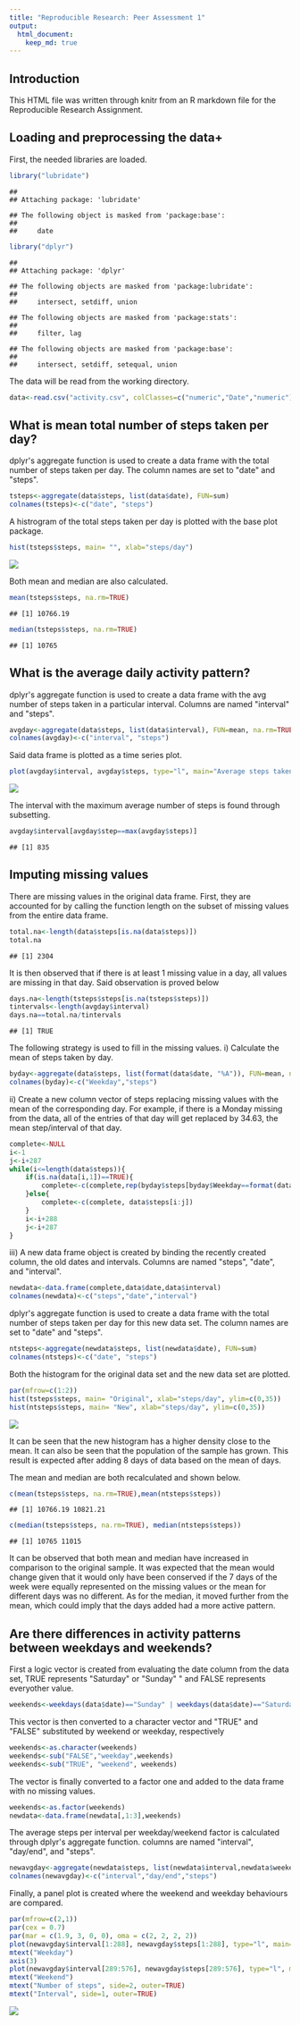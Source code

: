 ```yaml
---
title: "Reproducible Research: Peer Assessment 1"
output: 
  html_document:
    keep_md: true
---
```

## Introduction
This HTML file was written through knitr from an R markdown file for the
Reproducible Research Assignment.


## Loading and preprocessing the data+
First, the needed libraries are loaded.


```r
library("lubridate")
```

```
## 
## Attaching package: 'lubridate'
```

```
## The following object is masked from 'package:base':
## 
##     date
```

```r
library("dplyr")
```

```
## 
## Attaching package: 'dplyr'
```

```
## The following objects are masked from 'package:lubridate':
## 
##     intersect, setdiff, union
```

```
## The following objects are masked from 'package:stats':
## 
##     filter, lag
```

```
## The following objects are masked from 'package:base':
## 
##     intersect, setdiff, setequal, union
```

The data will be read from the working directory.

```r
data<-read.csv("activity.csv", colClasses=c("numeric","Date","numeric"))
```
## What is mean total number of steps taken per day?

dplyr's aggregate function is used to create a data frame with the total number
of steps taken per day. The column names are set to "date" and "steps".

```r
tsteps<-aggregate(data$steps, list(data$date), FUN=sum)
colnames(tsteps)<-c("date", "steps")
```
A histrogram of the total steps taken per day is plotted with the base plot package.

```r
hist(tsteps$steps, main= "", xlab="steps/day")
```

![](PA1_template_files/figure-html/unnamed-chunk-4-1.png)<!-- -->





Both mean and median are also calculated.

```r
mean(tsteps$steps, na.rm=TRUE)
```

```
## [1] 10766.19
```

```r
median(tsteps$steps, na.rm=TRUE)
```

```
## [1] 10765
```
## What is the average daily activity pattern?
dplyr's aggregate function is used to create a data frame with the avg number of
steps taken in a particular interval. Columns are named "interval" and "steps".


```r
avgday<-aggregate(data$steps, list(data$interval), FUN=mean, na.rm=TRUE)
colnames(avgday)<-c("interval", "steps")
```
Said data frame is plotted as a time series plot.


```r
plot(avgday$interval, avgday$steps, type="l", main="Average steps taken, across all days", xlab= "5 minute interval", ylab="average steps")
```

![](PA1_template_files/figure-html/unnamed-chunk-7-1.png)<!-- -->





The interval with the maximum average number of steps is found through subsetting.

```r
avgday$interval[avgday$step==max(avgday$steps)]
```

```
## [1] 835
```

## Imputing missing values

There are missing values in the original data frame.
First, they are accounted for by calling the function length on the subset of 
missing values from the entire data frame.

```r
total.na<-length(data$steps[is.na(data$steps)])
total.na
```

```
## [1] 2304
```

It is then observed that if there is at least 1 missing value in a day, all values
are missing in that day. Said observation is proved below

```r
days.na<-length(tsteps$steps[is.na(tsteps$steps)])
tintervals<-length(avgday$interval)
days.na==total.na/tintervals
```

```
## [1] TRUE
```
The following strategy is used to fill in the missing values.
i) Calculate the mean of steps taken by day.

```r
byday<-aggregate(data$steps, list(format(data$date, "%A")), FUN=mean, na.rm=TRUE)
colnames(byday)<-c("Weekday","steps")
```
ii) Create a new column vector of steps replacing missing values with the mean
of the corresponding day. For example, if there is a Monday missing from the data,
all of the entries of that day will get replaced by 34.63, the mean step/interval
of that day.

```r
complete<-NULL
i<-1
j<-i+287
while(i<=length(data$steps)){
    if(is.na(data[i,1])==TRUE){
        complete<-c(complete,rep(byday$steps[byday$Weekday==format(data$date[i], "%A")],288))
    }else{
        complete<-c(complete, data$steps[i:j])
    }
    i<-i+288
    j<-i+287
}
```
iii) A new data frame object is created by binding the recently created column,
the old dates and intervals. Columns are named "steps", "date", and "interval".


```r
newdata<-data.frame(complete,data$date,data$interval)
colnames(newdata)<-c("steps","date","interval")
```

dplyr's aggregate function is used to create a data frame with the total number
of steps taken per day for this new data set. The column names are set to "date" and "steps".

```r
ntsteps<-aggregate(newdata$steps, list(newdata$date), FUN=sum)
colnames(ntsteps)<-c("date", "steps")
```

Both the histogram for the original data set and the new data set are plotted.

```r
par(mfrow=c(1:2))
hist(tsteps$steps, main= "Original", xlab="steps/day", ylim=c(0,35))
hist(ntsteps$steps, main= "New", xlab="steps/day", ylim=c(0,35))
```

![](PA1_template_files/figure-html/unnamed-chunk-15-1.png)<!-- -->





It can be seen that the new histogram has a higher density close to the mean.
It can also be seen that the population of the sample has grown.
This result is expected after adding 8 days of data based on the mean of days.




The mean and median are both recalculated and shown below.

```r
c(mean(tsteps$steps, na.rm=TRUE),mean(ntsteps$steps))
```

```
## [1] 10766.19 10821.21
```

```r
c(median(tsteps$steps, na.rm=TRUE), median(ntsteps$steps))
```

```
## [1] 10765 11015
```

It can be observed that both mean and median have increased in comparison to the
original sample.
It was expected that the mean would change given that it would only have been conserved
if the 7 days of the week were equally represented on the missing values or the mean for different days was no different.
As for the median, it moved further from the mean, which could imply that the days added had a more active pattern.

## Are there differences in activity patterns between weekdays and weekends?
First a logic vector is created from evaluating the date column from the data set, TRUE represents "Saturday" or "Sunday" " and FALSE represents everyother value.

```r
weekends<-weekdays(data$date)=="Sunday" | weekdays(data$date)=="Saturday"
```
This vector is then converted to a character vector and "TRUE" and  "FALSE" substituted by weekend or weekday, respectively

```r
weekends<-as.character(weekends)
weekends<-sub("FALSE","weekday",weekends)
weekends<-sub("TRUE", "weekend", weekends)
```
The vector is finally converted to a factor one and added to the data frame with no missing values.

```r
weekends<-as.factor(weekends)
newdata<-data.frame(newdata[,1:3],weekends)
```
The average steps per interval per weekday/weekend factor is calculated through dplyr's aggregate function. columns are named "interval", "day/end", and "steps".

```r
newavgday<-aggregate(newdata$steps, list(newdata$interval,newdata$weekends), FUN=mean)
colnames(newavgday)<-c("interval","day/end","steps")
```
Finally, a panel plot is created where the weekend and weekday behaviours are compared.

```r
par(mfrow=c(2,1))
par(cex = 0.7)
par(mar = c(1.9, 3, 0, 0), oma = c(2, 2, 2, 2))
plot(newavgday$interval[1:288], newavgday$steps[1:288], type="l", main="", xlab= "", ylab="Steps", col="blue", ylim=c(0,250), xaxt='n')
mtext("Weekday")
axis(3)
plot(newavgday$interval[289:576], newavgday$steps[289:576], type="l", main="", xlab= "Interval", ylab="Steps", col="blue" , ylim=c(0,250))
mtext("Weekend")
mtext("Number of steps", side=2, outer=TRUE)
mtext("Interval", side=1, outer=TRUE)
```

![](PA1_template_files/figure-html/unnamed-chunk-21-1.png)<!-- -->
